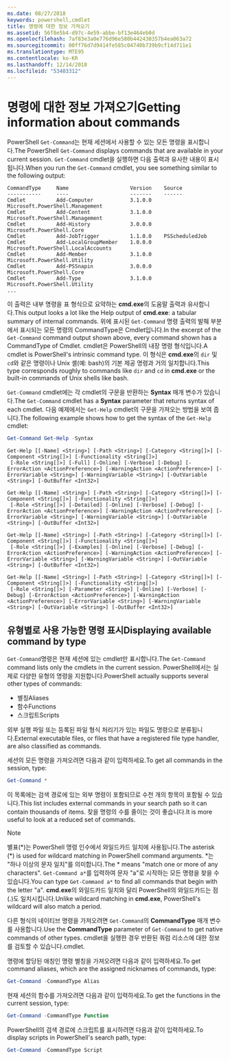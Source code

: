 ```yaml
---
ms.date: 08/27/2018
keywords: powershell,cmdlet
title: 명령에 대한 정보 가져오기
ms.assetid: 56f8e5b4-d97c-4e59-abbe-bf13e464eb0d
ms.openlocfilehash: 7af83e3a0e776d96e580b442430357b4ea063a72
ms.sourcegitcommit: 00ff76d7d9414fe585c04740b739b9cf14d711e1
ms.translationtype: MTE95
ms.contentlocale: ko-KR
ms.lasthandoff: 12/14/2018
ms.locfileid: "53403312"
---
```

# <a name="getting-information-about-commands"></a><span data-ttu-id="59ad1-103">명령에 대한 정보 가져오기</span><span class="sxs-lookup"><span data-stu-id="59ad1-103">Getting information about commands</span></span>

<span data-ttu-id="59ad1-104">PowerShell `Get-Command`는 현재 세션에서 사용할 수 있는 모든 명령을 표시합니다.</span><span class="sxs-lookup"><span data-stu-id="59ad1-104">The PowerShell `Get-Command` displays commands that are available in your current session.</span></span>
<span data-ttu-id="59ad1-105">`Get-Command` cmdlet을 실행하면 다음 출력과 유사한 내용이 표시됩니다.</span><span class="sxs-lookup"><span data-stu-id="59ad1-105">When you run the `Get-Command` cmdlet, you see something similar to the following output:</span></span>

```output
CommandType     Name                    Version    Source
-----------     ----                    -------    ------
Cmdlet          Add-Computer            3.1.0.0    Microsoft.PowerShell.Management
Cmdlet          Add-Content             3.1.0.0    Microsoft.PowerShell.Management
Cmdlet          Add-History             3.0.0.0    Microsoft.PowerShell.Core
Cmdlet          Add-JobTrigger          1.1.0.0    PSScheduledJob
Cmdlet          Add-LocalGroupMember    1.0.0.0    Microsoft.PowerShell.LocalAccounts
Cmdlet          Add-Member              3.1.0.0    Microsoft.PowerShell.Utility
Cmdlet          Add-PSSnapin            3.0.0.0    Microsoft.PowerShell.Core
Cmdlet          Add-Type                3.1.0.0    Microsoft.PowerShell.Utility
...
```

<span data-ttu-id="59ad1-106">이 출력은 내부 명령을 표 형식으로 요약하는 **cmd.exe**의 도움말 출력과 유사합니다.</span><span class="sxs-lookup"><span data-stu-id="59ad1-106">This output looks a lot like the Help output of **cmd.exe**: a tabular summary of internal commands.</span></span> <span data-ttu-id="59ad1-107">위에 표시된 `Get-Command` 명령 출력의 발췌 부분에서 표시되는 모든 명령의 CommandType은 Cmdlet입니다.</span><span class="sxs-lookup"><span data-stu-id="59ad1-107">In the excerpt of the `Get-Command` command output shown above, every command shown has a CommandType of Cmdlet.</span></span> <span data-ttu-id="59ad1-108">cmdlet은 PowerShell의 내장 명령 형식입니다.</span><span class="sxs-lookup"><span data-stu-id="59ad1-108">A cmdlet is PowerShell's intrinsic command type.</span></span> <span data-ttu-id="59ad1-109">이 형식은 **cmd.exe**의 `dir` 및 `cd`와 같은 명령이나 Unix 셸(예: bash)의 기본 제공 명령과 거의 일치합니다.</span><span class="sxs-lookup"><span data-stu-id="59ad1-109">This type corresponds roughly to commands like `dir` and `cd` in **cmd.exe** or the built-in commands of Unix shells like bash.</span></span>

<span data-ttu-id="59ad1-110">`Get-Command` cmdlet에는 각 cmdlet의 구문을 반환하는 **Syntax** 매개 변수가 있습니다.</span><span class="sxs-lookup"><span data-stu-id="59ad1-110">The `Get-Command` cmdlet has a **Syntax** parameter that returns syntax of each cmdlet.</span></span> <span data-ttu-id="59ad1-111">다음 예제에서는 `Get-Help` cmdlet의 구문을 가져오는 방법을 보여 줍니다.</span><span class="sxs-lookup"><span data-stu-id="59ad1-111">The following example shows how to get the syntax of the `Get-Help` cmdlet:</span></span>

```powershell
Get-Command Get-Help -Syntax
```

```output
Get-Help [[-Name] <String>] [-Path <String>] [-Category <String[]>] [-Component <String[]>] [-Functionality <String[]>]
 [-Role <String[]>] [-Full] [-Online] [-Verbose] [-Debug] [-ErrorAction <ActionPreference>] [-WarningAction <ActionPreference>] [-ErrorVariable <String>] [-WarningVariable <String>] [-OutVariable <String>] [-OutBuffer <Int32>]

Get-Help [[-Name] <String>] [-Path <String>] [-Category <String[]>] [-Component <String[]>] [-Functionality <String[]>]
 [-Role <String[]>] [-Detailed] [-Online] [-Verbose] [-Debug] [-ErrorAction <ActionPreference>] [-WarningAction <ActionPreference>] [-ErrorVariable <String>] [-WarningVariable <String>] [-OutVariable <String>] [-OutBuffer <Int32>]

Get-Help [[-Name] <String>] [-Path <String>] [-Category <String[]>] [-Component <String[]>] [-Functionality <String[]>]
 [-Role <String[]>] [-Examples] [-Online] [-Verbose] [-Debug] [-ErrorAction <ActionPreference>] [-WarningAction <ActionPreference>] [-ErrorVariable <String>] [-WarningVariable <String>] [-OutVariable <String>] [-OutBuffer <Int32>]

Get-Help [[-Name] <String>] [-Path <String>] [-Category <String[]>] [-Component <String[]>] [-Functionality <String[]>]
 [-Role <String[]>] [-Parameter <String>] [-Online] [-Verbose] [-Debug] [-ErrorAction <ActionPreference>] [-WarningAction <ActionPreference>] [-ErrorVariable <String>] [-WarningVariable <String>] [-OutVariable <String>] [-OutBuffer <Int32>]
```

## <a name="displaying-available-command-by-type"></a><span data-ttu-id="59ad1-112">유형별로 사용 가능한 명령 표시</span><span class="sxs-lookup"><span data-stu-id="59ad1-112">Displaying available command by type</span></span>

<span data-ttu-id="59ad1-113">`Get-Command`명령은 현재 세션에 있는 cmdlet만 표시합니다.</span><span class="sxs-lookup"><span data-stu-id="59ad1-113">The `Get-Command` command lists only the cmdlets in the current session.</span></span> <span data-ttu-id="59ad1-114">PowerShell에서는 실제로 다양한 유형의 명령을 지원합니다.</span><span class="sxs-lookup"><span data-stu-id="59ad1-114">PowerShell actually supports several other types of commands:</span></span>

- <span data-ttu-id="59ad1-115">별칭</span><span class="sxs-lookup"><span data-stu-id="59ad1-115">Aliases</span></span>
- <span data-ttu-id="59ad1-116">함수</span><span class="sxs-lookup"><span data-stu-id="59ad1-116">Functions</span></span>
- <span data-ttu-id="59ad1-117">스크립트</span><span class="sxs-lookup"><span data-stu-id="59ad1-117">Scripts</span></span>

<span data-ttu-id="59ad1-118">외부 실행 파일 또는 등록된 파일 형식 처리기가 있는 파일도 명령으로 분류됩니다.</span><span class="sxs-lookup"><span data-stu-id="59ad1-118">External executable files, or files that have a registered file type handler, are also classified as commands.</span></span>

<span data-ttu-id="59ad1-119">세션의 모든 명령을 가져오려면 다음과 같이 입력하세요.</span><span class="sxs-lookup"><span data-stu-id="59ad1-119">To get all commands in the session, type:</span></span>

```powershell
Get-Command *
```

<span data-ttu-id="59ad1-120">이 목록에는 검색 경로에 있는 외부 명령이 포함되므로 수천 개의 항목이 포함될 수 있습니다.</span><span class="sxs-lookup"><span data-stu-id="59ad1-120">This list includes external commands in your search path so it can contain thousands of items.</span></span>
<span data-ttu-id="59ad1-121">찾을 명령의 수를 줄이는 것이 좋습니다.</span><span class="sxs-lookup"><span data-stu-id="59ad1-121">It is more useful to look at a reduced set of commands.</span></span>

> [!NOTE]
> <span data-ttu-id="59ad1-122">별표(\*)는 PowerShell 명령 인수에서 와일드카드 일치에 사용됩니다.</span><span class="sxs-lookup"><span data-stu-id="59ad1-122">The asterisk (\*) is used for wildcard matching in PowerShell command arguments.</span></span> <span data-ttu-id="59ad1-123">\*는 "하나 이상의 문자 일치"를 의미합니다.</span><span class="sxs-lookup"><span data-stu-id="59ad1-123">The \* means "match one or more of any characters".</span></span> <span data-ttu-id="59ad1-124">`Get-Command a*`를 입력하여 문자 "a"로 시작하는 모든 명령을 찾을 수 있습니다.</span><span class="sxs-lookup"><span data-stu-id="59ad1-124">You can type `Get-Command a*` to find all commands that begin with the letter "a".</span></span> <span data-ttu-id="59ad1-125">**cmd.exe**의 와일드카드 일치와 달리 PowerShell의 와일드카드는 점(.)도 일치시킵니다.</span><span class="sxs-lookup"><span data-stu-id="59ad1-125">Unlike wildcard matching in **cmd.exe**, PowerShell's wildcard will also match a period.</span></span>

<span data-ttu-id="59ad1-126">다른 형식의 네이티브 명령을 가져오려면 `Get-Command`의 **CommandType** 매개 변수를 사용합니다.</span><span class="sxs-lookup"><span data-stu-id="59ad1-126">Use the **CommandType** parameter of `Get-Command` to get native commands of other types.</span></span>
<span data-ttu-id="59ad1-127">cmdlet을 실행한 경우 반환된 쿼럼 리소스에 대한 정보를 검토할 수 있습니다.</span><span class="sxs-lookup"><span data-stu-id="59ad1-127">cmdlet.</span></span>

<span data-ttu-id="59ad1-128">명령에 할당된 애칭인 명령 별칭을 가져오려면 다음과 같이 입력하세요.</span><span class="sxs-lookup"><span data-stu-id="59ad1-128">To get command aliases, which are the assigned nicknames of commands, type:</span></span>

```powershell
Get-Command -CommandType Alias
```

<span data-ttu-id="59ad1-129">현재 세션의 함수를 가져오려면 다음과 같이 입력하세요.</span><span class="sxs-lookup"><span data-stu-id="59ad1-129">To get the functions in the current session, type:</span></span>

```powershell
Get-Command -CommandType Function
```

<span data-ttu-id="59ad1-130">PowerShell의 검색 경로에 스크립트를 표시하려면 다음과 같이 입력하세요.</span><span class="sxs-lookup"><span data-stu-id="59ad1-130">To display scripts in PowerShell's search path, type:</span></span>

```powershell
Get-Command -CommandType Script
```